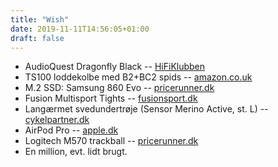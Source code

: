 ```yaml
---
title: "Wish"
date: 2019-11-11T14:56:05+01:00
draft: false
---
```

- AudioQuest Dragonfly Black -- [HiFiKlubben](https://www.hifiklubben.dk/stereo/da-konvertere/audioquest-dragonfly-black--da-konverter/)
- TS100 loddekolbe med B2+BC2 spids -- [amazon.co.uk](https://www.amazon.co.uk/GoBuying-Programmable-Pocket-size-Soldering-Acceleration/dp/B072Z9B9YS/)
- M.2 SSD: Samsung 860 Evo -- [pricerunner.dk](https://www.pricerunner.dk/pl/36-4485640/Harddiske/Samsung-860-Evo-MZ-N6E500BW-500GB-Sammenlign-Priser)
- Fusion Multisport Tights -- [fusionsport.dk](https://performsport.dk/products/fusion-c3-multisport-tights-unisex?variant=22019404529746)
- Langærmet svedundertrøje (Sensor Merino Active, st. L) -- [cykelpartner.dk](https://www.cykelpartner.dk/undertoej-herre/sensor-merino-active---merinoulds-undertroeje-med-lange-aermer---graa?var1=590341134)
- AirPod Pro -- [apple.dk](https://www.apple.com/dk/shop/product/MWP22ZM/A/airpods-pro)
- Logitech M570 trackball -- [pricerunner.dk](https://www.pricerunner.dk/pl/110-2644118/Mus/Logitech-M570-Sammenlign-Priser)
- En million, evt. lidt brugt.
